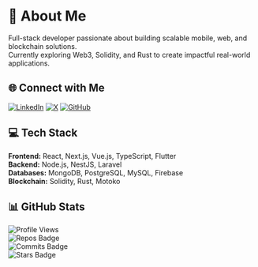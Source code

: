 # 💫 About Me  
Full-stack developer passionate about building scalable mobile, web, and blockchain solutions.  
Currently exploring Web3, Solidity, and Rust to create impactful real-world applications.  

## 🌐 Connect with Me  
[![LinkedIn](https://img.shields.io/badge/LinkedIn-%230077B5.svg?logo=linkedin&logoColor=white)](https://linkedin.com/in/nelson-tommogo) 
[![X](https://img.shields.io/badge/X-black.svg?logo=X&logoColor=white)](https://x.com/nelson_tommogo) 
[![GitHub](https://img.shields.io/badge/GitHub-100000?logo=github&logoColor=white)](https://github.com/Nelson-Tommogo)  

## 💻 Tech Stack  
**Frontend:** React, Next.js, Vue.js, TypeScript, Flutter  
**Backend:** Node.js, NestJS, Laravel  
**Databases:** MongoDB, PostgreSQL, MySQL, Firebase  
**Blockchain:** Solidity, Rust, Motoko  

## 📊 GitHub Stats  
![Profile Views](https://komarev.com/ghpvc/?username=Nelson-Tommogo&label=Profile%20views&color=blue)  
![Repos Badge](https://img.shields.io/badge/Repositories-30+-blue)  
![Commits Badge](https://img.shields.io/badge/Commits-1k+-brightgreen)  
![Stars Badge](https://img.shields.io/badge/Stars-B%2B-yellow)  
